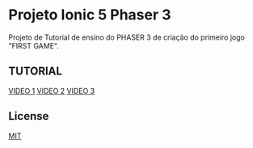 # Projeto Ionic 5 Phaser 3

Projeto de Tutorial de ensino do PHASER 3 de criação do primeiro jogo "FIRST GAME".

## TUTORIAL

[VIDEO 1](https://www.youtube.com/watch?v=VsSpCZSA4uw)
[VIDEO 2](https://www.youtube.com/watch?v=VgJGfbMvsCw)
[VIDEO 3](https://www.youtube.com/watch?v=W1SLqGOJX-k)

## License

[MIT](https://choosealicense.com/licenses/mit/)
